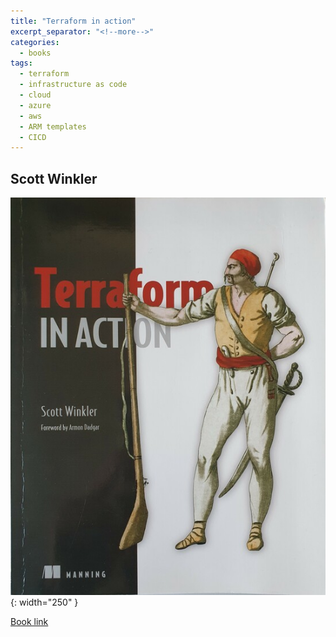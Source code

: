 ```yaml
---
title: "Terraform in action"
excerpt_separator: "<!--more-->"
categories:
  - books
tags:
  - terraform
  - infrastructure as code
  - cloud
  - azure
  - aws
  - ARM templates
  - CICD
---
```



## Scott Winkler


![alt text](/images/book_covers/terraform_in_action.jpg "Title"){: width="250" }

<!--more-->




[Book link](https://www.manning.com/books/terraform-in-action)

